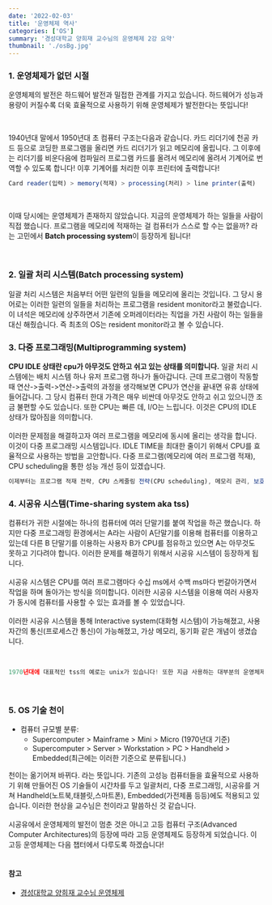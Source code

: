```yaml
---
date: '2022-02-03'
title: '운영체제 역사'
categories: ['OS']
summary: '경성대학교 양희재 교수님의 운영체제 2강 요약'
thumbnail: './osBg.jpg'
---
```


### 1. 운영체제가 없던 시절

운영체제의 발전은 하드웨어 발전과 밀접한 관계를 가지고 있습니다. 하드웨어가 성능과 용량이 커질수록
더욱 효율적으로 사용하기 위해 운영체제가 발전한다는 뜻입니다!

<br>

1940년대 말에서 1950년대 초 컴퓨터 구조는다음과 같습니다. 카드 리더기에 천공 카드 등으로 코딩한 프로그램을 올리면 카드 리더기가 읽고 메모리에 올립니다. 그 이후에는 리더기를 비운다음에 컴파일러 프로그램 카드를 올려서 메모리에 올려서 기계어로 번역할 수 있도록 합니다! 이후 기계어를 처리한 이후 프린터에 출력합니다!

```js
Card reader(입력) > memory(적재) > processing(처리) > line printer(출력)
```

<br>
<p>
이때 당시에는 운영체제가 존재하지 않았습니다. 지금의 운영체제가 하는 일들을 사람이 직접 했습니다.
프로그램을 메모리에 적재하는 걸 컴퓨터가 스스로 할 수는 없을까? 라는 고민에서 <b>
Batch processing system</b>이 등장하게 됩니다!
</p>
<br>

### 2. 일괄 처리 시스템(Batch processing system)

일괄 처리 시스템은 처음부터 어떤 일련의 일들을 메모리에 올리는 것입니다. 그 당시 용어로는 이러한 일련의 일들을 처리하는 프로그램을 resident monitor라고 불렀습니다. 이 녀석은 메모리에 상주하면서
기존에 오퍼레이터라는 직업을 가진 사람이 하는 일들을 대신 해줬습니다. 즉 최초의 OS는 resident monitor라고 볼 수 있습니다.

### 3. 다중 프로그래밍(Multiprogramming system)

<b>CPU IDLE 상태란 cpu가 아무것도 안하고 쉬고 있는 상태를 의미합니다.</b> 일괄 처리 시스템에는 배치 시스템 하나 유저 프로그램 하나가 돌아갑니다. 근데 프로그램이 작동할때 연산->출력->연산->출력의 과정을 생각해보면 CPU가 연산을 끝내면 유휴 상태에 들어갑니다. 그 당시 컴퓨터 한대 가격은 매우 비싼데
아무것도 안하고 쉬고 있으니깐 조금 불편할 수도 있습니다. 또한 CPU는 빠른 데, I/O는 느립니다. 이것은
CPU의 IDLE 상태가 많아짐을 의미합니다.
<br><br>
이러한 문제점을 해결하고자 여러 프로그램을 메모리에 동시에 올리는 생각을 합니다. 이것이 다중 프로그래밍 시스템입니다. IDLE TIME을 최대한 줄이기 위해서 CPU를 효율적으로 사용하는 방법을 고안합니다. 다중 프로그램(메모리에 여러 프로그램 적재), CPU scheduling을 통한 성능 개선 등이 있겠습니다.
<br>

```js
이제부터는 프로그램 적재 전략, CPU 스케줄링 전략(CPU scheduling), 메모리 관리, 보호(프로그램 간의 영역 침범) 등 많은 부분을 신경써야합니다. 하지만 이러한 고민들은 결국 OS 발전에 큰 영향을 끼칠 것입니다!
```

### 4. 시공유 시스템(Time-sharing system aka tss)

컴퓨터가 귀한 시절에는 하나의 컴퓨터에 여러 단말기를 붙여 작업을 하곤 했습니다. 하지만 다중 프로그래밍 환경에서는 A라는 사람이 A단말기를 이용해 컴퓨터를 이용하고 있는데 다른 B 단말기를 이용하는 사용자 B가 CPU를 점유하고 있으면 A는 아무것도 못하고 기다려야 합니다. 이러한 문제를
해결하기 위해서 시공유 시스템이 등장하게 됩니다.
<br><br>
시공유 시스템은 CPU를 여러 프로그램마다 수십 ms에서
수백 ms마다 번갈아가면서 작업을 하며 돌아가는 방식을 의미합니다. 이러한 시공유 시스템을 이용해
여러 사용자가 동시에 컴퓨터를 사용할 수 있는 효과를 볼 수 있었습니다.
<br><br>
이러한 시공유 시스템을 통해 Interactive system(대화형 시스템)이 가능해졌고, 사용자간의 통신(프로세스간 통신)이 가능해졌고, 가상 메모리, 동기화 같은 개념이 생겼습니다.

<br>

```js
1970년대에 대표적인 tss의 예로는 unix가 있습니다! 또한 지금 사용하는 대부분의 운영체제는 tss 계열이고, 80년대 나온 ms-dos 같은 경우에는 일괄 처리 시스템에 가깝습니다.
```

<br>

### 5. OS 기술 천이

- 컴퓨터 규모별 분류:
  - Supercomputer > Mainframe > Mini > Micro (1970년대 기준)
  - Supercomputer > Server > Workstation > PC > Handheld >
    Embedded(최근에는 이러한 기준으로 분류됩니다.)

천이는 옮기어져 바뀌다. 라는 뜻입니다. 기존의 고성능 컴퓨터들을 효율적으로 사용하기 위해 만들어진
OS 기술들이 시간차를 두고 일괄처리, 다중 프로그래밍, 시공유를 거쳐 Handheld(노트북,태블릿,스마트폰), Embedded(가전제품 등등)에도 적용되고 있습니다. 이러한 현상을 교수님은 천이라고 말씀하신 것 같습니다.
<br><br>
시공유에서 운영체제의 발전이 멈춘 것은 아니고 고등 컴퓨터 구조(Advanced Computer Architectures)의 등장에 따라 고등 운영체제도 등장하게 되었습니다. 이 고등 운영체제는 다음 챕터에서 다루도록 하겠습니다!
<br><br>

#### 참고

- [경성대학교 양희재 교수님 운영체제](http://www.kocw.net/home/search/kemView.do?kemId=978503)
